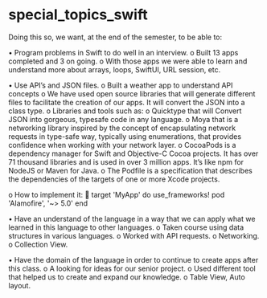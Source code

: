 # special_topics_swift

Doing this so, we want, at the end of the semester, to be able to:

•	Program problems in Swift to do well in an interview.
o	Built 13 apps completed and 3 on going.
o	With those apps we were able to learn and understand more about arrays, loops, SwiftUI, URL session, etc.

•	Use API’s and JSON files.
o	Built a weather app to understand API concepts
o	We have used open source libraries that will generate different files to facilitate the creation of our apps. It will convert the JSON into a class type.
o	Libraries and tools such as:
o	Quicktype that will Convert JSON into gorgeous, typesafe code in any language.
o	Moya that is a networking library inspired by the concept of encapsulating network requests in type-safe way, typically using enumerations, that provides confidence when working with your network layer. 
o	CocoaPods is a dependency manager for Swift and Objective-C Cocoa projects. It has over 71 thousand libraries and is used in over 3 million apps. It’s like npm for NodeJS or Maven for Java.
o	The Podfile is a specification that describes the dependencies of the targets of one or more Xcode projects.

o	How to implement it:
	target 'MyApp' do
use_frameworks!
pod 'Alamofire', '~> 5.0'
end

•	Have an understand of the language in a way that we can apply what we learned in this language to other languages.
o	Taken course using data structures in various languages.
o	Worked with API requests.
o	Networking.
o	Collection View.

•	Have the domain of the language in order to continue to create apps after this class.
o	A looking for ideas for our senior project.
o	Used different tool that helped us to create and expand our knowledge. 
o	Table View, Auto layout.
